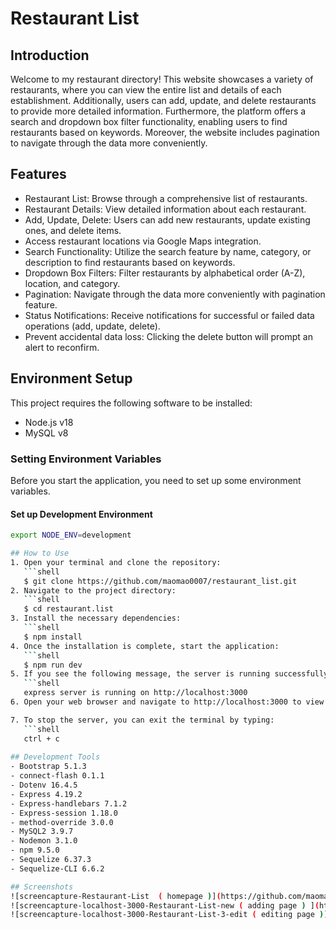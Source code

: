# Restaurant List

## Introduction
Welcome to my restaurant directory! This website showcases a variety of restaurants, where you can view the entire list and details of each establishment. Additionally, users can add, update, and delete restaurants to provide more detailed information. Furthermore, the platform offers a search and dropdown box filter functionality, enabling users to find restaurants based on keywords. Moreover, the website includes pagination to navigate through the data more conveniently.

## Features

- Restaurant List: Browse through a comprehensive list of restaurants.
- Restaurant Details: View detailed information about each restaurant.
- Add, Update, Delete: Users can add new restaurants, update existing ones, and delete items.
- Access restaurant locations via Google Maps integration.
- Search Functionality: Utilize the search feature by name, category, or description to find restaurants based on keywords.
- Dropdown Box Filters: Filter restaurants by alphabetical order (A-Z), location, and category.
- Pagination: Navigate through the data more conveniently with pagination feature.
- Status Notifications: Receive notifications for successful or failed data operations (add, update, delete).
- Prevent accidental data loss: Clicking the delete button will prompt an alert to reconfirm.

## Environment Setup
This project requires the following software to be installed:
- Node.js v18
- MySQL v8

### Setting Environment Variables

Before you start the application, you need to set up some environment variables.

#### Set up Development Environment

```bash
export NODE_ENV=development

## How to Use
1. Open your terminal and clone the repository:
   ```shell
   $ git clone https://github.com/maomao0007/restaurant_list.git
2. Navigate to the project directory:
   ```shell
   $ cd restaurant.list
3. Install the necessary dependencies:
   ```shell
   $ npm install
4. Once the installation is complete, start the application:
   ```shell
   $ npm run dev
5. If you see the following message, the server is running successfully:
   ```shell
   express server is running on http://localhost:3000
6. Open your web browser and navigate to http://localhost:3000 to view the application.

7. To stop the server, you can exit the terminal by typing:
   ```shell
   ctrl + c
   
## Development Tools
- Bootstrap 5.1.3
- connect-flash 0.1.1
- Dotenv 16.4.5
- Express 4.19.2
- Express-handlebars 7.1.2
- Express-session 1.18.0
- method-override 3.0.0
- MySQL2 3.9.7
- Nodemon 3.1.0
- npm 9.5.0
- Sequelize 6.37.3
- Sequelize-CLI 6.6.2

## Screenshots
![screencapture-Restaurant-List  ( homepage )](https://github.com/maomao0007/restaurant_list/assets/164178703/15fa9d5c-5ce1-403f-b6f5-a56d9a5eb07b)
![screencapture-localhost-3000-Restaurant-List-new ( adding page ) ](https://github.com/maomao0007/restaurant_list/assets/164178703/40086186-6f0d-4f0a-a6b6-acc155de18d8)
![screencapture-localhost-3000-Restaurant-List-3-edit ( editing page )](https://github.com/maomao0007/restaurant_list/assets/164178703/81b344ce-e884-428d-aae0-26bab66be8e1)
